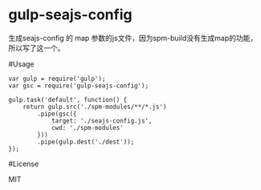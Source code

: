 gulp-seajs-config
=================
生成seajs-config 的 map 参数的js文件，因为spm-build没有生成map的功能，所以写了这一个。

#Usage
```
var gulp = require('gulp');
var gsc = require('gulp-seajs-config');

gulp.task('default', function() {
	return gulp.src('./spm-modules/**/*.js')
		.pipe(gsc({
			target: './seajs-config.js',
			cwd: './spm-modules'
		}))
		.pipe(gulp.dest('./dest'));
});
```
#License

MIT